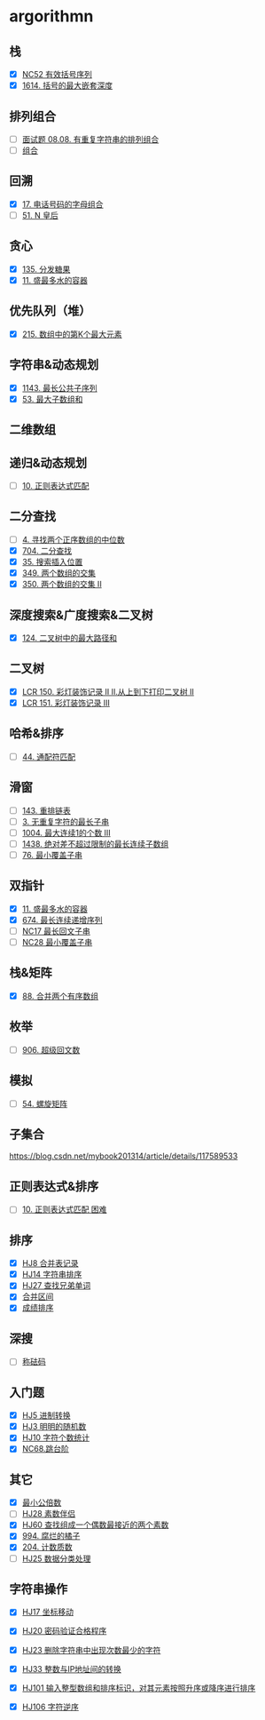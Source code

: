 # argorithmn

## 栈
- [x] [NC52 有效括号序列](https://www.nowcoder.com/practice/37548e94a270412c8b9fb85643c8ccc2?tpId=194&&tqId=35784&rp=1&ru=/ta/job-code-high-client&qru=/ta/job-code-high-client/question-ranking)
- [x] [1614. 括号的最大嵌套深度
](https://leetcode.cn/problems/maximum-nesting-depth-of-the-parentheses/submissions/)

## 排列组合
- [ ] [面试题 08.08. 有重复字符串的排列组合](https://leetcode.cn/problems/permutation-ii-lcci/)
- [ ] [组合](https://leetcode.cn/problems/combinations/)

## 回溯
- [x] [17. 电话号码的字母组合](https://leetcode.cn/problems/letter-combinations-of-a-phone-number/)
- [ ] [51. N 皇后](https://leetcode.cn/problems/n-queens/)

## 贪心
- [x] [135. 分发糖果](https://leetcode.cn/problems/candy/)
- [x] [11. 盛最多水的容器](https://leetcode.cn/problems/container-with-most-water/)

## 优先队列（堆）

- [x] [215. 数组中的第K个最大元素](https://leetcode.cn/problems/kth-largest-element-in-an-array/)

## 字符串&动态规划

- [x] [1143. 最长公共子序列](https://leetcode.cn/problems/longest-common-subsequence)
- [x] [53. 最大子数组和](https://leetcode.cn/problems/maximum-subarray/)

## 二维数组

## 递归&动态规划
- [ ] [10. 正则表达式匹配](https://leetcode.cn/problems/regular-expression-matching/)

## 二分查找
- [ ] [4. 寻找两个正序数组的中位数](https://leetcode.cn/problems/median-of-two-sorted-arrays/)
- [x] [704. 二分查找](https://leetcode.cn/problems/binary-search/submissions/)
- [x] [35. 搜索插入位置](https://leetcode.cn/problems/search-insert-position/)
- [x] [349. 两个数组的交集](https://leetcode.cn/problems/intersection-of-two-arrays/description/)
- [x] [350. 两个数组的交集 II](https://leetcode.cn/problems/intersection-of-two-arrays-ii/submissions/)

## 深度搜索&广度搜索&二叉树
- [x] [124. 二叉树中的最大路径和](https://leetcode.cn/problems/binary-tree-maximum-path-sum/)

## 二叉树

- [x] [LCR 150. 彩灯装饰记录 II II.从上到下打印二叉树 II](https://leetcode.cn/problems/cong-shang-dao-xia-da-yin-er-cha-shu-ii-lcof/submissions/)
- [x] [LCR 151. 彩灯装饰记录 III
](https://leetcode.cn/problems/cong-shang-dao-xia-da-yin-er-cha-shu-iii-lcof/submissions/)

## 哈希&排序
- [ ] [44. 通配符匹配](https://leetcode.cn/problems/wildcard-matching/)

## 滑窗
- [ ] [143. 重排链表](https://leetcode.cn/problems/reorder-list/)
- [ ] [3. 无重复字符的最长子串](https://leetcode.cn/problems/longest-substring-without-repeating-characters/)
- [ ] [1004. 最大连续1的个数 III](https://leetcode.cn/problems/max-consecutive-ones-iii/)
- [ ] [1438. 绝对差不超过限制的最长连续子数组](https://leetcode.cn/problems/longest-continuous-subarray-with-absolute-diff-less-than-or-equal-to-limit/)
- [ ] [76. 最小覆盖子串](https://leetcode.cn/problems/minimum-window-substring/)

## 双指针
- [x] [11. 盛最多水的容器](https://leetcode.cn/problems/container-with-most-water/)
- [x] [674. 最长连续递增序列](https://leetcode.cn/problems/longest-continuous-increasing-subsequence/submissions/) 
- [ ] [NC17 最长回文子串](https://www.nowcoder.com/practice/b4525d1d84934cf280439aeecc36f4af?tpId=194&rp=1&ru=%2Fta%2Fjob-code-high-client&qru=%2Fta%2Fjob-code-high-client%2Fquestion-ranking&difficulty=&judgeStatus=&tags=&title=&sourceUrl=&gioEnter=menu)
- [ ] [NC28 最小覆盖子串](https://www.nowcoder.com/practice/c466d480d20c4c7c9d322d12ca7955ac?tpId=194&rp=1&ru=%2Fta%2Fjob-code-high-client&qru=%2Fta%2Fjob-code-high-client%2Fquestion-ranking&difficulty=&judgeStatus=&tags=&title=&sourceUrl=&gioEnter=menu)

## 栈&矩阵
- [x] [88. 合并两个有序数组](https://leetcode.cn/problems/merge-sorted-array/)

## 枚举
- [ ] [906. 超级回文数](https://leetcode.cn/problems/super-palindromes/)

## 模拟
- [ ] [54. 螺旋矩阵](https://leetcode.cn/problems/spiral-matrix/)

## 子集合
https://blog.csdn.net/mybook201314/article/details/117589533

## 正则表达式&排序
- [ ] [10. 正则表达式匹配 困难](https://leetcode.cn/problems/regular-expression-matching/)

## 排序
- [x] [HJ8 合并表记录](https://www.nowcoder.com/practice/de044e89123f4a7482bd2b214a685201?tpId=37&tqId=21231&rp=1&ru=/exam/oj/ta&qru=/exam/oj/ta&sourceUrl=%2Fexam%2Foj%2Fta%3FtpId%3D37&difficulty=undefined&judgeStatus=undefined&tags=&title=)
- [x] [HJ14 字符串排序](https://www.nowcoder.com/practice/5af18ba2eb45443aa91a11e848aa6723?tpId=37&tqId=21237&rp=1&ru=/exam/oj/ta&qru=/exam/oj/ta&sourceUrl=%2Fexam%2Foj%2Fta%3FtpId%3D37&difficulty=undefined&judgeStatus=undefined&tags=&title=)
- [x] [HJ27 查找兄弟单词](https://www.nowcoder.com/practice/03ba8aeeef73400ca7a37a5f3370fe68?tpId=37&tqId=21250&rp=1&ru=/exam/oj/ta&qru=/exam/oj/ta&sourceUrl=%2Fexam%2Foj%2Fta%3FtpId%3D37&difficulty=undefined&judgeStatus=undefined&tags=&title=)
- [x] [合并区间](https://www.nowcoder.com/practice/69f4e5b7ad284a478777cb2a17fb5e6a)
- [x] [成绩排序](https://www.nowcoder.com/practice/8e400fd9905747e4acc2aeed7240978b)

## 深搜
- [ ] [称砝码](https://www.nowcoder.com/practice/f9a4c19050fc477e9e27eb75f3bfd49c)

## 入门题

- [x] [HJ5 进制转换](https://www.nowcoder.com/practice/8f3df50d2b9043208c5eed283d1d4da6?tpId=37&tqId=21228&rp=1&ru=/exam/oj/ta&qru=/exam/oj/ta&sourceUrl=%2Fexam%2Foj%2Fta%3FtpId%3D37&difficulty=undefined&judgeStatus=undefined&tags=&title=)
- [x] [HJ3 明明的随机数](https://www.nowcoder.com/practice/3245215fffb84b7b81285493eae92ff0?tpId=37&tqId=21226&rp=1&ru=/exam/oj/ta&qru=/exam/oj/ta&sourceUrl=%2Fexam%2Foj%2Fta%3FtpId%3D37&difficulty=undefined&judgeStatus=undefined&tags=&title=)
- [x] [HJ10 字符个数统计](https://www.nowcoder.com/practice/eb94f6a5b2ba49c6ac72d40b5ce95f50?tpId=37&tqId=21233&rp=1&ru=/exam/oj/ta&qru=/exam/oj/ta&sourceUrl=%2Fexam%2Foj%2Fta%3FtpId%3D37&difficulty=undefined&judgeStatus=undefined&tags=&title=)
- [x] [NC68.跳台阶](https://www.nowcoder.com/practice/8c82a5b80378478f9484d87d1c5f12a4)

## 其它
- [x] [最小公倍数](https://www.nowcoder.com/practice/22948c2cad484e0291350abad86136c3?tpId=37&tqId=21331&rp=1&ru=/exam/oj/ta&qru=/exam/oj/ta&sourceUrl=%2Fexam%2Foj%2Fta%3FtpId%3D37&difficulty=undefined&judgeStatus=undefined&tags=&title=)
- [ ] [HJ28 素数伴侣](https://www.nowcoder.com/practice/b9eae162e02f4f928eac37d7699b352e?tpId=37&tqId=21251&rp=1&ru=/exam/oj/ta&qru=/exam/oj/ta&sourceUrl=%2Fexam%2Foj%2Fta%3FtpId%3D37&difficulty=undefined&judgeStatus=undefined&tags=&title=)
- [x] [HJ60 查找组成一个偶数最接近的两个素数](https://www.nowcoder.com/practice/f8538f9ae3f1484fb137789dec6eedb9?tpId=37&tqId=21283&rp=1&ru=/exam/oj/ta&qru=/exam/oj/ta&sourceUrl=%2Fexam%2Foj%2Fta%3FtpId%3D37&difficulty=undefined&judgeStatus=undefined&tags=&title=)
- [x] [994. 腐烂的橘子](https://leetcode.cn/problems/rotting-oranges/solutions/2402628/js-mo-ni-dui-lie-si-lu-han-xiang-xi-jie-4973f/)
- [x] [204. 计数质数](https://leetcode.cn/problems/count-primes/submissions/)
- [ ] [HJ25 数据分类处理](https://www.nowcoder.com/practice/9a763ed59c7243bd8ab706b2da52b7fd?tpId=37&tqId=21248&rp=1&ru=/exam/oj/ta&qru=/exam/oj/ta&sourceUrl=%2Fexam%2Foj%2Fta%3FtpId%3D37&difficulty=undefined&judgeStatus=undefined&tags=&title=)

## 字符串操作

- [x] [HJ17 坐标移动](https://www.nowcoder.com/practice/119bcca3befb405fbe58abe9c532eb29?tpId=37&tqId=21240&rp=1&ru=/exam/oj/ta&qru=/exam/oj/ta&sourceUrl=%2Fexam%2Foj%2Fta%3FtpId%3D37&difficulty=undefined&judgeStatus=undefined&tags=&title=)
- [x] [HJ20 密码验证合格程序](https://www.nowcoder.com/practice/184edec193864f0985ad2684fbc86841?tpId=37&tqId=21243&rp=1&ru=/exam/oj/ta&qru=/exam/oj/ta&sourceUrl=%2Fexam%2Foj%2Fta%3FtpId%3D37&difficulty=undefined&judgeStatus=undefined&tags=&title=)
- [x] [HJ23 删除字符串中出现次数最少的字符](https://www.nowcoder.com/practice/05182d328eb848dda7fdd5e029a56da9?tpId=37&tqId=21246&rp=1&ru=/exam/oj/ta&qru=/exam/oj/ta&sourceUrl=%2Fexam%2Foj%2Fta%3FtpId%3D37&difficulty=undefined&judgeStatus=undefined&tags=&title=)
- [x] [HJ33 整数与IP地址间的转换](https://www.nowcoder.com/practice/66ca0e28f90c42a196afd78cc9c496ea?tpId=37&tqId=21256&rp=1&ru=/exam/oj/ta&qru=/exam/oj/ta&sourceUrl=%2Fexam%2Foj%2Fta%3FtpId%3D37&difficulty=undefined&judgeStatus=undefined&tags=&title=)
- [x] [HJ101 输入整型数组和排序标识，对其元素按照升序或降序进行排序](https://www.nowcoder.com/practice/dd0c6b26c9e541f5b935047ff4156309?tpId=37&tqId=21324&rp=1&ru=/exam/oj/ta&qru=/exam/oj/ta&sourceUrl=%2Fexam%2Foj%2Fta%3FtpId%3D37&difficulty=undefined&judgeStatus=undefined&tags=&title=)
- [x] [HJ106 字符逆序](https://www.nowcoder.com/practice/cc57022cb4194697ac30bcb566aeb47b?tpId=37&tqId=21329&rp=1&ru=/exam/oj/ta&qru=/exam/oj/ta&sourceUrl=%2Fexam%2Foj%2Fta%3FtpId%3D37&difficulty=undefined&judgeStatus=undefined&tags=&title=)



